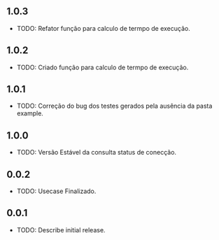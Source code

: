 ## 1.0.3

* TODO: Refator função para calculo de termpo de execução.

## 1.0.2

* TODO: Criado função para calculo de termpo de execução.

## 1.0.1

* TODO: Correção do bug dos testes gerados pela ausência da pasta example.

## 1.0.0

* TODO: Versão Estável da consulta status de conecção.

## 0.0.2

* TODO: Usecase Finalizado.

## 0.0.1

* TODO: Describe initial release.
